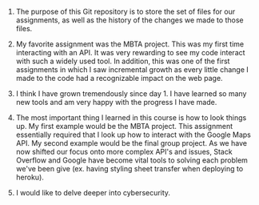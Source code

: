 1) The purpose of this Git repository is to store the set of files for our assignments, as well as the history of the changes we made to those files.

2) My favorite assignment was the MBTA project. This was my first time interacting with an API. It was very rewarding to see my code interact with such a widely used tool. In addition, this was one of the first assignments in which I saw incremental growth as every little change I made to the code had a recognizable impact on the web page. 

3) I think I have grown tremendously since day 1. I have learned so many new tools and am very happy with the progress I have made.

4) The most important thing I learned in this course is how to look things up. My first example would be the MBTA project. This assignment essentially required that I look up how to interact with the Google Maps API. My second example would be the final group project. As we have now shifted our focus onto more complex API's and issues, Stack Overflow and Google have become vital tools to solving each problem we've been give (ex. having styling sheet transfer when deploying to heroku).

5) I would like to delve deeper into cybersecurity.
